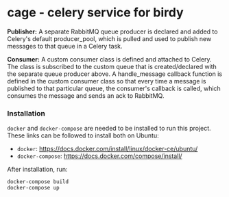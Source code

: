 # cage - celery service for birdy



**Publisher:** A separate RabbitMQ queue producer is declared and added to Celery's default producer_pool, which is pulled and used to publish new messages to that queue in a Celery task.

**Consumer:** A custom consumer class is defined and attached to Celery. The class is subscribed to the custom queue that is created/declared with the separate queue producer above. A handle_message callback function is defined in the custom consumer class so that every time a message is published to that particular queue, the consumer's callback is called, which consumes the message and sends an ack to RabbitMQ.


### Installation
`docker` and `docker-compose` are needed to be installed to run this project. These links can be followed to install both on Ubuntu:
- `docker`: https://docs.docker.com/install/linux/docker-ce/ubuntu/
- `docker-compose`: https://docs.docker.com/compose/install/

After installation, run:
```shell
docker-compose build
docker-compose up
```


